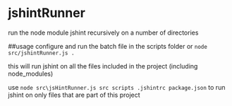 jshintRunner
============

run the node module jshint recursively on a number of directories

##usage
configure and run the batch file in the scripts folder
or
```node src/jshintRunner.js .```

this will run jshint on all the files included in the project (including node_modules)

use 
```node src\jsHintRunner.js src scripts .jshintrc package.json```
to run jshint on only files that are part of this project
